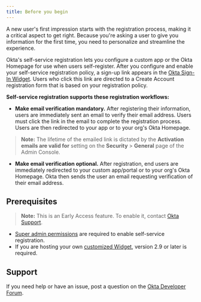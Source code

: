```yaml
---
title: Before you begin
---
```


A new user's first impression starts with the registration process, making it a critical aspect to get right. Because you're asking a user to give you information for the first time, you need to personalize and streamline the experience.

Okta's self-service registration lets you configure a custom app or the Okta Homepage for use when users self-register. After you configure and enable your self-service registration policy, a sign-up link appears in the [Okta Sign-In Widget](/code/javascript/okta_sign-in_widget/). Users who click this link are directed to a Create Account registration form that is based on your registration policy.

**Self-service registration supports these registration workflows:**

* **Make email verification mandatory.** After registering their information, users are immediately sent an email to verify their email address. Users must click the link in the email to complete the registration process. Users are then redirected to your app or to your org's Okta Homepage.

> **Note:** The lifetime of the emailed link is dictated by the **Activation emails are valid for** setting on the **Security** > **General** page of the Admin Console.

* **Make email verification optional.** After registration, end users are immediately redirected to your custom app/portal or to your org's Okta Homepage. Okta then sends the user an email requesting verification of their email address.

## Prerequisites

> **Note:** This is an Early Access feature. To enable it, contact [Okta Support](https://support.okta.com/help/s/?_ga=2.17747641.1660906902.1597076228-1076744453.1575496867).

* [Super admin permissions](https://help.okta.com/okta_help.htm?id=ext_superadmin) are required to enable self-service registration.
* If you are hosting your own [customized Widget](https://developer.okta.com/code/javascript/okta_sign-in_widget/), version 2.9 or later is required.

## Support

If you need help or have an issue, post a question on the [Okta Developer Forum](https://devforum.okta.com).

<NextSectionLink/>
